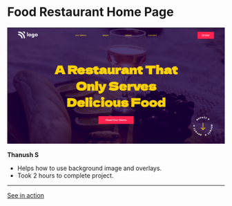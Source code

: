 #   Food Restaurant Home Page

![screenshot](./screenshot/screenshot.png)

**Thanush S**

-   Helps how to use background image and overlays.
-   Took 2 hours to complete project.

---

[See in action](https://thanushsiva.github.io/02-Food-Restaurant-Home-Page)
